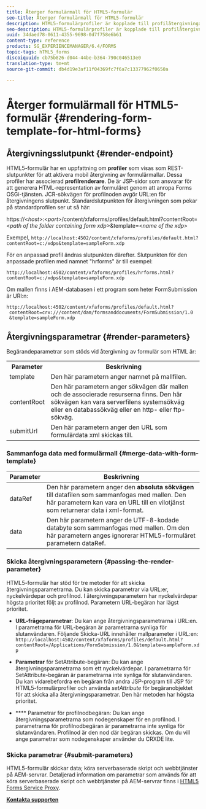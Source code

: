 ```yaml
---
title: Återger formulärmall för HTML5-formulär
seo-title: Återger formulärmall för HTML5-formulär
description: HTML5-formulärprofiler är kopplade till profilåtergivningar. Profilåtergivning är JSP-sidor som ansvarar för att generera HTML-återgivning av formuläret genom att anropa Forms OSGi-tjänsten.
seo-description: HTML5-formulärprofiler är kopplade till profilåtergivningar. Profilåtergivning är JSP-sidor som ansvarar för att generera HTML-återgivning av formuläret genom att anropa Forms OSGi-tjänsten.
uuid: 34daed78-0611-4355-9698-0d7f758e6b61
content-type: reference
products: SG_EXPERIENCEMANAGER/6.4/FORMS
topic-tags: hTML5_forms
discoiquuid: cb75b826-d044-44be-b364-790c046513e0
translation-type: tm+mt
source-git-commit: db4d19e3af11f04369fc7f6a7c13377962f0650a

---
```



# Återger formulärmall för HTML5-formulär {#rendering-form-template-for-html-forms}

## Återgivningsslutpunkt {#render-endpoint}

HTML5-formulär har en uppfattning om **profiler** som visas som REST-slutpunkter för att aktivera mobil återgivning av formulärmallar. Dessa profiler har associerad **profilrenderare**. De är JSP-sidor som ansvarar för att generera HTML-representation av formuläret genom att anropa Forms OSGi-tjänsten. JCR-sökvägen för profilnoden avgör URL:en för återgivningens slutpunkt. Standardslutpunkten för återgivningen som pekar på standardprofilen ser ut så här:

https://&lt;*host*>:&lt;*port*>/content/xfaforms/profiles/default.html?contentRoot=&lt;*path of the folder containing form xdp*>&amp;template=&lt;*name of the xdp*>

Exempel, `http://localhost:4502/content/xfaforms/profiles/default.html?contentRoot=c:/xdps&template=sampleForm.xdp`

För en anpassad profil ändras slutpunkten därefter. Slutpunkten för den anpassade profilen med namnet &quot;hrforms&quot; är till exempel:

`http://localhost:4502/content/xfaforms/profiles/hrforms.html?contentRoot=c:/xdps&template=sampleForm.xdp`

Om mallen finns i AEM-databasen i ett program som heter FormSubmission är URI:n:

```
http://localhost:4502/content/xfaforms/profiles/default.html?
 contentRoot=crx:///content/dam/formsanddocuments/FormSubmission/1.0
 &template=sampleForm.xdp
```

## Återgivningsparametrar {#render-parameters}

Begärandeparametrar som stöds vid återgivning av formulär som HTML är:

<table> 
 <tbody> 
  <tr> 
   <th><strong>Parameter </strong></th> 
   <th><strong>Beskrivning</strong></th> 
  </tr> 
  <tr> 
   <td>template<br /> </td> 
   <td>Den här parametern anger namnet på mallfilen.<br /> </td> 
  </tr> 
  <tr> 
   <td>contentRoot<br /> </td> 
   <td>Den här parametern anger sökvägen där mallen och de associerade resurserna finns. Den här sökvägen kan vara serverfilens systemsökväg eller en databassökväg eller en http- eller ftp-sökväg.<br /> </td> 
  </tr> 
  <tr> 
   <td>submitUrl<br /> </td> 
   <td>Den här parametern anger den URL som formulärdata xml skickas till.<br /> </td> 
  </tr> 
 </tbody> 
</table>

### Sammanfoga data med formulärmall {#merge-data-with-form-template}

| Parameter | Beskrivning |
|---|---|
| dataRef | Den här parametern anger den **absoluta sökvägen** till datafilen som sammanfogas med mallen. Den här parametern kan vara en URL till en vilotjänst som returnerar data i xml-format. |
| data | Den här parametern anger de UTF-8-kodade databyte som sammanfogas med mallen. Om den här parametern anges ignorerar HTML5-formuläret parametern dataRef. |

### Skicka återgivningsparametern {#passing-the-render-parameter}

HTML5-formulär har stöd för tre metoder för att skicka återgivningsparametrarna. Du kan skicka parametrar via URL:er, nyckelvärdepar och profilnod. I återgivningsparametern har nyckelvärdepar högsta prioritet följt av profilnod. Parametern URL-begäran har lägst prioritet.

* **URL-frågeparametrar**: Du kan ange återgivningsparametrarna i URL:en. I parametrarna för URL-begäran är parametrarna synliga för slutanvändaren. Följande Skicka-URL innehåller mallparameter i URL:en: `http://localhost:4502/content/xfaforms/profiles/default.html?contentRoot=/Applications/FormSubmission/1.0&template=sampleForm.xdp`

* **Parametrar** för SetAttribute-begäran: Du kan ange återgivningsparametrarna som ett nyckelvärdepar. I parametrarna för SetAttribute-begäran är parametrarna inte synliga för slutanvändaren. Du kan vidarebefordra en begäran från andra JSP-program till JSP för HTML5-formulärprofiler och använda *setAttribute* för begäranobjektet för att skicka alla återgivningsparametrar. Den här metoden har högsta prioritet.

* **** Parametrar för profilnodbegäran: Du kan ange återgivningsparametrarna som nodegenskaper för en profilnod. I parametrarna för profilnodbegäran är parametrarna inte synliga för slutanvändaren. Profilnod är den nod där begäran skickas. Om du vill ange parametrar som nodegenskaper använder du CRXDE lite.

### Skicka parametrar {#submit-parameters}

HTML5-formulär skickar data; köra serverbaserade skript och webbtjänster på AEM-servrar. Detaljerad information om parametrar som används för att köra serverbaserade skript och webbtjänster på AEM-servrar finns i [HTML5 Forms Service Proxy](/help/forms/using/service-proxy.md).

**[Kontakta supporten](https://www.adobe.com/account/sign-in.supportportal.html)**
